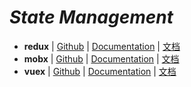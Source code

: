 # _State Management_

- **redux** | [Github](https://github.com/reactjs/redux) | [Documentation](https://github.com/reactjs/redux) | [文档](http://www.redux.org.cn/)
- **mobx** | [Github](https://github.com/mobxjs/mobx) | [Documentation](https://mobx.js.org/) | [文档](http://cn.mobx.js.org/)
- **vuex** | [Github](https://github.com/vuejs/vuex) | [Documentation](https://vuex.vuejs.org/en/) |  [文档](https://vuex.vuejs.org/zh-cn/)